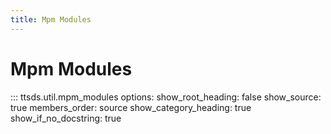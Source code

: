 ```yaml
---
title: Mpm Modules
---
```


# Mpm Modules

::: ttsds.util.mpm_modules
    options:
      show_root_heading: false
      show_source: true
      members_order: source
      show_category_heading: true
      show_if_no_docstring: true
